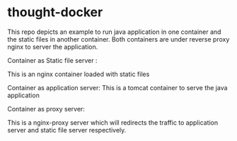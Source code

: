 # thought-docker

This repo depicts an example to run java application in one container and the static files in another container.
Both containers are under reverse proxy nginx to server the application.

Container as Static file server :

This is an nginx container loaded with static files

Container as application server:
This is a tomcat container to serve the java application

Container as proxy server:

This is a nginx-proxy server which will redirects the traffic to application server and static file server respectively.

